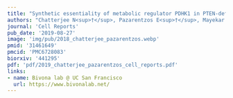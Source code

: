 ```yaml
---
title: "Synthetic essentiality of metabolic regulator PDHK1 in PTEN-deficient cells and cancers"
authors: "Chatterjee N<sup>†</sup>, Pazarentzos E<sup>†</sup>, Mayekar MK, Gui P, Allegakoen DV, Hrustanovic G, Olivas V, Lin L, Verschueren E, Johnson JR, Hofree M, Yan JJ, Newton BW, Dollen JV, Earnshaw CH, Flanagan J, Chan E, Asthana S, Ideker T, Wu W, Suzuki J, **Barad BA**, Kirichok Y, Fraser J*, Weiss WA, Krogan NJ, Tulpule A, Sabnis AJ, Bivona TG"
journal: 'Cell Reports'
pub_date: '2019-08-27'
image: 'img/pub/2018_chatterjee_pazarentzos.webp'
pmid: '31461649'
pmcid: 'PMC6728083'
biorxiv: '441295'
pdf: 'pdf/2019_chatterjee_pazarentzos_cell_reports.pdf'
links:
- name: Bivona lab @ UC San Francisco
  url: https://www.bivonalab.net/
---
```

